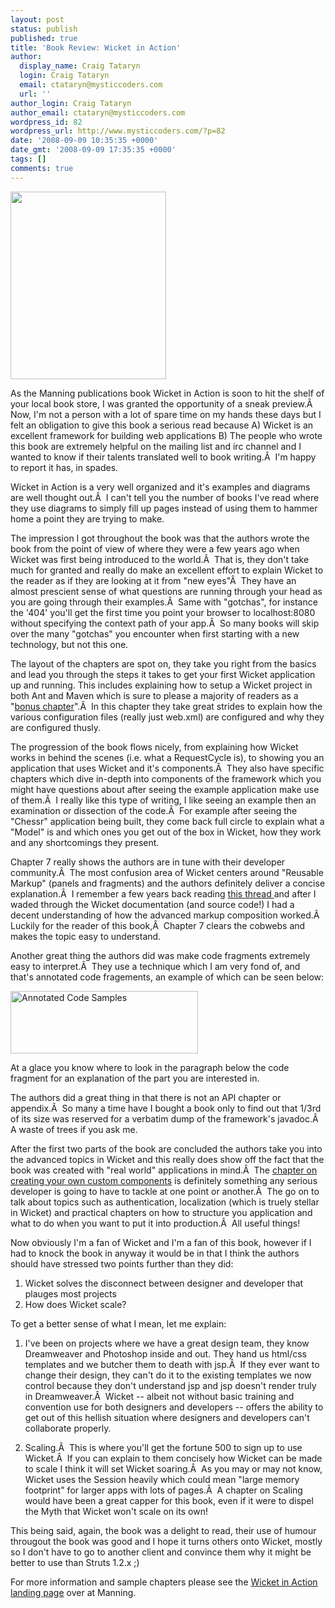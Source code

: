 ```yaml
---
layout: post
status: publish
published: true
title: 'Book Review: Wicket in Action'
author:
  display_name: Craig Tataryn
  login: Craig Tataryn
  email: ctataryn@mysticcoders.com
  url: ''
author_login: Craig Tataryn
author_email: ctataryn@mysticcoders.com
wordpress_id: 82
wordpress_url: http://www.mysticcoders.com/?p=82
date: '2008-09-09 10:35:35 +0000'
date_gmt: '2008-09-09 17:35:35 +0000'
tags: []
comments: true
---
```

<a href="http://www.mysticcoders.com/wp-content/uploads/2008/09/wicket-in-action-title-page.png"><img class="alignleft size-medium wp-image-85" src="http://www.mysticcoders.com/wp-content/uploads/2008/09/wicket-in-action-title-page.png" alt="" width="249" height="300" /></a>

As the Manning publications book Wicket in Action is soon to hit the shelf of your local book store, I was granted the opportunity of a sneak preview.&Acirc;&nbsp; Now, I'm not a person with a lot of spare time on my hands these days but I felt an obligation to give this book a serious read because A) Wicket is an excellent framework for building web applications B) The people who wrote this book are extremely helpful on the mailing list and irc channel and I wanted to know if their talents translated well to book writing.&Acirc;&nbsp; I'm happy to report it has, in spades.

Wicket in Action is a very well organized and it's examples and diagrams are well thought out.&Acirc;&nbsp; I can't tell you the number of books I've read where they use diagrams to simply fill up pages instead of using them to hammer home a point they are trying to make.

The impression I got throughout the book was that the authors wrote the book from the point of view of where they were a few years ago when Wicket was first being introduced to the world.&Acirc;&nbsp; That is, they don't take much for granted and really do make an excellent effort to explain Wicket to the reader as if they are looking at it from "new eyes"&Acirc;&nbsp; They have an almost prescient sense of what questions are running through your head as you are going through their examples.&Acirc;&nbsp; Same with "gotchas", for instance the '404' you'll get the first time you point your browser to localhost:8080 without specifying the context path of your app.&Acirc;&nbsp; So many books will skip over the many "gotchas" you encounter when first starting with a new technology, but not this one.

The layout of the chapters are spot on, they take you right from the basics and lead you through the steps it takes to get your first Wicket application up and running. This includes explaining how to setup a Wicket project in both Ant and Maven which is sure to please a majority of readers as a "<a href="http://manning.com/dashorst/Wicket_Bonus-chapter15.pdf">bonus chapter</a>".&Acirc;&nbsp; In this chapter they take great strides to explain how the various configuration files (really just web.xml) are configured and why they are configured thusly.

The progression of the book flows nicely, from explaining how Wicket works in behind the scenes (i.e. what a RequestCycle is), to showing you an application that uses Wicket and it's components.&Acirc;&nbsp; They also have specific chapters which dive in-depth into components of the framework which you might have questions about after seeing the example application make use of them.&Acirc;&nbsp; I really like this type of writing, I like seeing an example then an examination or dissection of the code.&Acirc;&nbsp; For example after seeing the "Chessr" application being built, they come back full circle to explain what a "Model" is and which ones you get out of the box in Wicket, how they work and any shortcomings they present.

Chapter 7 really shows the authors are in tune with their developer community.&Acirc;&nbsp; The most confusion area of Wicket centers around "Reusable Markup" (panels and fragments) and the authors definitely deliver a concise explanation.&Acirc;&nbsp; I remember a few years back reading <a href="http://www.nabble.com/Attempted-summary-of-multiple-%3Cwicket%3Achild--%3E-thread-to13637194.html#a13637194" target="_blank">this thread </a>and after I waded through the Wicket documentation (and source code!) I had a decent understanding of how the advanced markup composition worked.&Acirc;&nbsp; Luckily for the reader of this book,&Acirc;&nbsp; Chapter 7 clears the cobwebs and makes the topic easy to understand.

Another great thing the authors did was make code fragments extremely easy to interpret.&Acirc;&nbsp; They use a technique which I am very fond of, and that's annotated code fragements, an example of which can be seen below:

<div class="mceTemp">
<dl>
<dt><a href="http://www.mysticcoders.com/wp-content/uploads/2008/09/wicket-in-action-annotations.png"><img class="size-medium wp-image-84" src="http://www.mysticcoders.com/wp-content/uploads/2008/09/wicket-in-action-annotations.png" alt="Annotated Code Samples" width="300" height="100" /></a></dt> </dl></div>
At a glace you know where to look in the paragraph below the code fragment for an explanation of the part you are interested in.

The authors did a great thing in that there is not an API chapter or appendix.&Acirc;&nbsp; So many a time have I bought a book only to find out that 1/3rd of its size was reserved for a verbatim dump of the framework's javadoc.&Acirc;&nbsp; A waste of trees if you ask me.

After the first two parts of the book are concluded the authors take you into the advanced topics in Wicket and this really does show off the fact that the book was created with "real world" applications in mind.&Acirc;&nbsp; The <a href="http://manning.com/dashorst/ch08_dashorst.pdf">chapter on creating your own custom components</a> is definitely something any serious developer is going to have to tackle at one point or another.&Acirc;&nbsp; The go on to talk about topics such as authentication, localization (which is truely stellar in Wicket) and practical chapters on how to structure you application and what to do when you want to put it into production.&Acirc;&nbsp; All useful things!

Now obviously I'm a fan of Wicket and I'm a fan of this book, however if I had to knock the book in anyway it would be in that I think the authors should have stressed two points further than they did:

<ol>
<li>Wicket solves the disconnect between designer and developer that plauges most projects</li>
<li>How does Wicket scale?</li>
</ol>
To get a better sense of what I mean, let me explain:

1. I've been on projects where we have a great design team, they know Dreamweaver and Photoshop inside and out. They hand us html/css templates and we butcher them to death with jsp.&Acirc;&nbsp; If they ever want to change their design, they can't do it to the existing templates we now control because they don't understand jsp and jsp doesn't render truly in Dreamweaver.&Acirc;&nbsp; Wicket -- albeit not without basic training and convention use for both designers and developers -- offers the ability to get out of this hellish situation where designers and developers can't collaborate properly.

2. Scaling.&Acirc;&nbsp; This is where you'll get the fortune 500 to sign up to use Wicket.&Acirc;&nbsp; If you can explain to them concisely how Wicket can be made to scale I think it will set Wicket soaring.&Acirc;&nbsp; As you may or may not know, Wicket uses the Session heavily which could mean "large memory footprint" for larger apps with lots of pages.&Acirc;&nbsp; A chapter on Scaling would have been a great capper for this book, even if it were to dispel the Myth that Wicket won't scale on its own!

This being said, again, the book was a delight to read, their use of humour througout the book was good and I hope it turns others onto Wicket, mostly so I don't have to go to another client and convince them why it might be better to use than Struts 1.2.x ;)

For more information and sample chapters please see the <a href="http://manning.com/dashorst/">Wicket in Action landing page</a> over at Manning.

